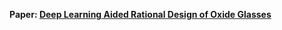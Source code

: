 **Paper: [Deep Learning Aided Rational Design of Oxide Glasses](https://arxiv.org/abs/1912.11582)**
